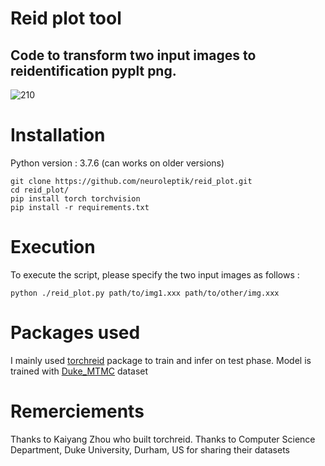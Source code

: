 # Reid plot tool
## Code to transform two input images to reidentification pyplt png.  
![210](https://user-images.githubusercontent.com/46196875/83356833-e90b9c80-a368-11ea-8e46-a167509204bf.png)

# Installation

Python version : 3.7.6 (can works on older versions)

```
git clone https://github.com/neuroleptik/reid_plot.git
cd reid_plot/
pip install torch torchvision
pip install -r requirements.txt

```
# Execution

To execute the script, please specify the two input images as follows :

```
python ./reid_plot.py path/to/img1.xxx path/to/other/img.xxx

```

# Packages used

I mainly used [torchreid](https://github.com/KaiyangZhou/deep-person-reid) package to train and infer on test phase.
Model is trained with [Duke_MTMC](https://megapixels.cc/duke_mtmc/) dataset 

# Remerciements

Thanks to Kaiyang Zhou who built torchreid.
Thanks to Computer Science Department, Duke University, Durham, US for sharing their datasets
